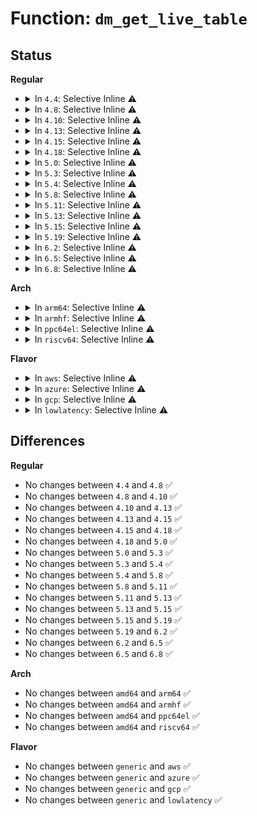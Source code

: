 # Function: <code>dm_get_live_table</code>

## Status
<b>Regular</b>
<ul>
<li>
<details>
<summary>In <code>4.4</code>: Selective Inline ⚠️</summary>

```c
struct dm_table *dm_get_live_table(struct mapped_device *md, int *srcu_idx);
```

**Collision:** Unique Global

**Inline:** Selective

**Transformation:** False

**Instances:**

```
In drivers/md/dm.c (ffffffff816a02d0)
Location: drivers/md/dm.c:738
Inline: True
Inline callers:
  - drivers/md/dm.c:dm_get_live_table_for_ioctl
  - drivers/md/dm.c:__dm_destroy
  - drivers/md/dm.c:dm_make_request
  - drivers/md/dm.c:dm_wq_work
  - drivers/md/dm.c:dm_prep_fn
  - drivers/md/dm.c:dm_request_fn
  - drivers/md/dm.c:dm_mq_queue_rq
Direct callers:
  - drivers/md/dm-ioctl.c:__hash_remove
  - drivers/md/dm-ioctl.c:dm_get_inactive_table
  - drivers/md/dm-ioctl.c:__dev_status
  - drivers/md/dm-ioctl.c:target_message
  - drivers/md/dm-ioctl.c:dev_rename
```
**Symbols:**

```
ffffffff816a3100-ffffffff816a3127: dm_get_live_table (STB_GLOBAL)
```
</details>
</li>
<li>
<details>
<summary>In <code>4.8</code>: Selective Inline ⚠️</summary>

```c
struct dm_table *dm_get_live_table(struct mapped_device *md, int *srcu_idx);
```

**Collision:** Unique Global

**Inline:** Selective

**Transformation:** False

**Instances:**

```
In drivers/md/dm.c (ffffffff817034f0)
Location: drivers/md/dm.c:572
Inline: True
Inline callers:
  - drivers/md/dm.c:dm_wq_work
  - drivers/md/dm.c:__dm_destroy
  - drivers/md/dm.c:dm_make_request
  - drivers/md/dm.c:dm_blk_direct_access
  - drivers/md/dm.c:dm_grab_bdev_for_ioctl
Direct callers:
  - drivers/md/dm-ioctl.c:target_message
  - drivers/md/dm-ioctl.c:dev_rename
  - drivers/md/dm-ioctl.c:__dev_status
  - drivers/md/dm-ioctl.c:dm_get_inactive_table
  - drivers/md/dm-ioctl.c:__hash_remove
  - drivers/md/dm-rq.c:dm_mq_queue_rq
  - drivers/md/dm-rq.c:dm_old_request_fn
  - drivers/md/dm-rq.c:dm_old_prep_fn
```
**Symbols:**

```
ffffffff81703970-ffffffff81703997: dm_get_live_table (STB_GLOBAL)
```
</details>
</li>
<li>
<details>
<summary>In <code>4.10</code>: Selective Inline ⚠️</summary>

```c
struct dm_table *dm_get_live_table(struct mapped_device *md, int *srcu_idx);
```

**Collision:** Unique Global

**Inline:** Selective

**Transformation:** False

**Instances:**

```
In drivers/md/dm.c (ffffffff817353b0)
Location: drivers/md/dm.c:572
Inline: True
Inline callers:
  - drivers/md/dm.c:dm_wq_work
  - drivers/md/dm.c:__dm_destroy
  - drivers/md/dm.c:dm_make_request
  - drivers/md/dm.c:dm_blk_direct_access
  - drivers/md/dm.c:dm_grab_bdev_for_ioctl
Direct callers:
  - drivers/md/dm-table.c:dm_table_complete
  - drivers/md/dm-ioctl.c:target_message
  - drivers/md/dm-ioctl.c:dev_rename
  - drivers/md/dm-ioctl.c:__dev_status
  - drivers/md/dm-ioctl.c:dm_get_inactive_table
  - drivers/md/dm-ioctl.c:__hash_remove
  - drivers/md/dm-rq.c:dm_mq_queue_rq
  - drivers/md/dm-rq.c:dm_old_request_fn
  - drivers/md/dm-rq.c:dm_old_prep_fn
```
**Symbols:**

```
ffffffff81735830-ffffffff81735857: dm_get_live_table (STB_GLOBAL)
```
</details>
</li>
<li>
<details>
<summary>In <code>4.13</code>: Selective Inline ⚠️</summary>

```c
struct dm_table *dm_get_live_table(struct mapped_device *md, int *srcu_idx);
```

**Collision:** Unique Global

**Inline:** Selective

**Transformation:** False

**Instances:**

```
In drivers/md/dm.c (ffffffff8174e5ec)
Location: drivers/md/dm.c:570
Inline: True
Inline callers:
  - drivers/md/dm.c:dm_wq_work
  - drivers/md/dm.c:__dm_destroy
  - drivers/md/dm.c:dm_make_request
  - drivers/md/dm.c:dm_dax_get_live_target
  - drivers/md/dm.c:dm_grab_bdev_for_ioctl
Direct callers:
  - drivers/md/dm-table.c:dm_table_complete
  - drivers/md/dm-ioctl.c:target_message
  - drivers/md/dm-ioctl.c:dev_rename
  - drivers/md/dm-ioctl.c:__dev_status
  - drivers/md/dm-ioctl.c:dm_get_inactive_table
  - drivers/md/dm-ioctl.c:__hash_remove
  - drivers/md/dm-rq.c:dm_mq_queue_rq
  - drivers/md/dm-rq.c:dm_old_request_fn
```
**Symbols:**

```
ffffffff8174ec30-ffffffff8174ec57: dm_get_live_table (STB_GLOBAL)
```
</details>
</li>
<li>
<details>
<summary>In <code>4.15</code>: Selective Inline ⚠️</summary>

```c
struct dm_table *dm_get_live_table(struct mapped_device *md, int *srcu_idx);
```

**Collision:** Unique Global

**Inline:** Selective

**Transformation:** False

**Instances:**

```
In drivers/md/dm.c (ffffffff817c05f6)
Location: drivers/md/dm.c:577
Inline: True
Inline callers:
  - drivers/md/dm.c:dm_wq_work
  - drivers/md/dm.c:__dm_destroy
  - drivers/md/dm.c:dm_make_request
  - drivers/md/dm.c:dm_dax_copy_from_iter
  - drivers/md/dm.c:dm_dax_direct_access
  - drivers/md/dm.c:dm_grab_bdev_for_ioctl
Direct callers:
  - drivers/md/dm-table.c:dm_table_complete
  - drivers/md/dm-ioctl.c:target_message
  - drivers/md/dm-ioctl.c:dev_rename
  - drivers/md/dm-ioctl.c:__dev_status
  - drivers/md/dm-ioctl.c:dm_get_inactive_table
  - drivers/md/dm-ioctl.c:__hash_remove
  - drivers/md/dm-rq.c:dm_mq_queue_rq
  - drivers/md/dm-rq.c:dm_old_request_fn
```
**Symbols:**

```
ffffffff817c0e70-ffffffff817c0e9b: dm_get_live_table (STB_GLOBAL)
```
</details>
</li>
<li>
<details>
<summary>In <code>4.18</code>: Selective Inline ⚠️</summary>

```c
struct dm_table *dm_get_live_table(struct mapped_device *md, int *srcu_idx);
```

**Collision:** Unique Global

**Inline:** Selective

**Transformation:** False

**Instances:**

```
In drivers/md/dm.c (ffffffff81808b7d)
Location: drivers/md/dm.c:669
Inline: True
Inline callers:
  - drivers/md/dm.c:dm_wq_work
  - drivers/md/dm.c:__dm_destroy
  - drivers/md/dm.c:dm_dax_get_live_target
  - drivers/md/dm.c:dm_prepare_ioctl
Direct callers:
  - drivers/md/dm-table.c:dm_table_complete
  - drivers/md/dm-ioctl.c:target_message
  - drivers/md/dm-ioctl.c:dev_rename
  - drivers/md/dm-ioctl.c:__dev_status
  - drivers/md/dm-ioctl.c:dm_get_inactive_table
  - drivers/md/dm-ioctl.c:__hash_remove
  - drivers/md/dm-rq.c:dm_mq_queue_rq
  - drivers/md/dm-rq.c:dm_old_request_fn
```
**Symbols:**

```
ffffffff81809590-ffffffff818095bb: dm_get_live_table (STB_GLOBAL)
```
</details>
</li>
<li>
<details>
<summary>In <code>5.0</code>: Selective Inline ⚠️</summary>

```c
struct dm_table *dm_get_live_table(struct mapped_device *md, int *srcu_idx);
```

**Collision:** Unique Global

**Inline:** Selective

**Transformation:** False

**Instances:**

```
In drivers/md/dm.c (ffffffff81834c4d)
Location: drivers/md/dm.c:724
Inline: True
Inline callers:
  - drivers/md/dm.c:dm_wq_work
  - drivers/md/dm.c:__dm_destroy
  - drivers/md/dm.c:dm_make_request
  - drivers/md/dm.c:dm_dax_get_live_target
  - drivers/md/dm.c:dm_prepare_ioctl
  - drivers/md/dm.c:dm_blk_report_zones
Direct callers:
  - drivers/md/dm-table.c:dm_table_complete
  - drivers/md/dm-ioctl.c:target_message
  - drivers/md/dm-ioctl.c:dev_rename
  - drivers/md/dm-ioctl.c:__dev_status
  - drivers/md/dm-ioctl.c:dm_get_inactive_table
  - drivers/md/dm-ioctl.c:__hash_remove
  - drivers/md/dm-rq.c:dm_mq_queue_rq
```
**Symbols:**

```
ffffffff818356a0-ffffffff818356cb: dm_get_live_table (STB_GLOBAL)
```
</details>
</li>
<li>
<details>
<summary>In <code>5.3</code>: Selective Inline ⚠️</summary>

```c
struct dm_table *dm_get_live_table(struct mapped_device *md, int *srcu_idx);
```

**Collision:** Unique Global

**Inline:** Selective

**Transformation:** False

**Instances:**

```
In drivers/md/dm.c (ffffffff818774bd)
Location: drivers/md/dm.c:704
Inline: True
Inline callers:
  - drivers/md/dm.c:dm_wq_work
  - drivers/md/dm.c:__dm_destroy
  - drivers/md/dm.c:dm_make_request
  - drivers/md/dm.c:dm_dax_supported
  - drivers/md/dm.c:dm_dax_get_live_target
  - drivers/md/dm.c:dm_prepare_ioctl
  - drivers/md/dm.c:dm_blk_report_zones
Direct callers:
  - drivers/md/dm-table.c:dm_table_complete
  - drivers/md/dm-ioctl.c:target_message
  - drivers/md/dm-ioctl.c:dev_rename
  - drivers/md/dm-ioctl.c:__dev_status
  - drivers/md/dm-ioctl.c:dm_get_inactive_table
  - drivers/md/dm-ioctl.c:__hash_remove
  - drivers/md/dm-rq.c:dm_mq_queue_rq
```
**Symbols:**

```
ffffffff81878500-ffffffff8187852b: dm_get_live_table (STB_GLOBAL)
```
</details>
</li>
<li>
<details>
<summary>In <code>5.4</code>: Selective Inline ⚠️</summary>

```c
struct dm_table *dm_get_live_table(struct mapped_device *md, int *srcu_idx);
```

**Collision:** Unique Global

**Inline:** Selective

**Transformation:** False

**Instances:**

```
In drivers/md/dm.c (ffffffff818a924d)
Location: drivers/md/dm.c:704
Inline: True
Inline callers:
  - drivers/md/dm.c:dm_wq_work
  - drivers/md/dm.c:__dm_destroy
  - drivers/md/dm.c:dm_make_request
  - drivers/md/dm.c:dm_dax_supported
  - drivers/md/dm.c:dm_dax_get_live_target
  - drivers/md/dm.c:dm_prepare_ioctl
  - drivers/md/dm.c:dm_blk_report_zones
Direct callers:
  - drivers/md/dm-table.c:dm_table_complete
  - drivers/md/dm-ioctl.c:target_message
  - drivers/md/dm-ioctl.c:dev_rename
  - drivers/md/dm-ioctl.c:__dev_status
  - drivers/md/dm-ioctl.c:dm_get_inactive_table
  - drivers/md/dm-ioctl.c:__hash_remove
  - drivers/md/dm-rq.c:dm_mq_queue_rq
```
**Symbols:**

```
ffffffff818aa340-ffffffff818aa36b: dm_get_live_table (STB_GLOBAL)
```
</details>
</li>
<li>
<details>
<summary>In <code>5.8</code>: Selective Inline ⚠️</summary>

```c
struct dm_table *dm_get_live_table(struct mapped_device *md, int *srcu_idx);
```

**Collision:** Unique Global

**Inline:** Selective

**Transformation:** False

**Instances:**

```
In drivers/md/dm.c (ffffffff8197987d)
Location: drivers/md/dm.c:717
Inline: True
Inline callers:
  - drivers/md/dm.c:dm_wq_work
  - drivers/md/dm.c:__dm_destroy
  - drivers/md/dm.c:dm_make_request
  - drivers/md/dm.c:dm_dax_zero_page_range
  - drivers/md/dm.c:dm_dax_copy_to_iter
  - drivers/md/dm.c:dm_dax_copy_from_iter
  - drivers/md/dm.c:dm_dax_supported
  - drivers/md/dm.c:dm_dax_direct_access
  - drivers/md/dm.c:dm_prepare_ioctl
  - drivers/md/dm.c:dm_blk_report_zones
Direct callers:
  - drivers/md/dm-table.c:dm_table_determine_type
  - drivers/md/dm-ioctl.c:target_message
  - drivers/md/dm-ioctl.c:table_status
  - drivers/md/dm-ioctl.c:table_status
  - drivers/md/dm-ioctl.c:table_deps
  - drivers/md/dm-ioctl.c:table_deps
  - drivers/md/dm-ioctl.c:dev_wait
  - drivers/md/dm-ioctl.c:dev_wait
  - drivers/md/dm-ioctl.c:__dev_status
  - drivers/md/dm-ioctl.c:__dev_status
  - drivers/md/dm-ioctl.c:dm_hash_rename
  - drivers/md/dm-ioctl.c:__hash_remove
  - drivers/md/dm-rq.c:dm_mq_queue_rq
```
**Symbols:**

```
ffffffff8197a7b0-ffffffff8197a7db: dm_get_live_table (STB_GLOBAL)
```
</details>
</li>
<li>
<details>
<summary>In <code>5.11</code>: Selective Inline ⚠️</summary>

```c
struct dm_table *dm_get_live_table(struct mapped_device *md, int *srcu_idx);
```

**Collision:** Unique Global

**Inline:** Selective

**Transformation:** False

**Instances:**

```
In drivers/md/dm.c (ffffffff8197e67e)
Location: drivers/md/dm.c:713
Inline: True
Inline callers:
  - drivers/md/dm.c:__dm_destroy
  - drivers/md/dm.c:dm_submit_bio
  - drivers/md/dm.c:dm_dax_zero_page_range
  - drivers/md/dm.c:dm_dax_copy_to_iter
  - drivers/md/dm.c:dm_dax_copy_from_iter
  - drivers/md/dm.c:dm_dax_supported
  - drivers/md/dm.c:dm_dax_direct_access
  - drivers/md/dm.c:dm_prepare_ioctl
  - drivers/md/dm.c:dm_blk_report_zones
Direct callers:
  - drivers/md/dm-table.c:dm_table_determine_type
  - drivers/md/dm-ioctl.c:target_message
  - drivers/md/dm-ioctl.c:table_status
  - drivers/md/dm-ioctl.c:table_status
  - drivers/md/dm-ioctl.c:table_deps
  - drivers/md/dm-ioctl.c:table_deps
  - drivers/md/dm-ioctl.c:dev_wait
  - drivers/md/dm-ioctl.c:dev_wait
  - drivers/md/dm-ioctl.c:__dev_status
  - drivers/md/dm-ioctl.c:__dev_status
  - drivers/md/dm-ioctl.c:dm_hash_rename
  - drivers/md/dm-ioctl.c:__hash_remove
  - drivers/md/dm-rq.c:dm_mq_queue_rq
```
**Symbols:**

```
ffffffff8197eff0-ffffffff8197f01b: dm_get_live_table (STB_GLOBAL)
```
</details>
</li>
<li>
<details>
<summary>In <code>5.13</code>: Selective Inline ⚠️</summary>

```c
struct dm_table *dm_get_live_table(struct mapped_device *md, int *srcu_idx);
```

**Collision:** Unique Global

**Inline:** Selective

**Transformation:** False

**Instances:**

```
In drivers/md/dm.c (ffffffff819624ce)
Location: drivers/md/dm.c:718
Inline: True
Inline callers:
  - drivers/md/dm.c:__dm_destroy
  - drivers/md/dm.c:dm_submit_bio
  - drivers/md/dm.c:dm_dax_zero_page_range
  - drivers/md/dm.c:dm_dax_copy_to_iter
  - drivers/md/dm.c:dm_dax_copy_from_iter
  - drivers/md/dm.c:dm_dax_supported
  - drivers/md/dm.c:dm_dax_direct_access
  - drivers/md/dm.c:dm_prepare_ioctl
  - drivers/md/dm.c:dm_blk_report_zones
Direct callers:
  - drivers/md/dm-table.c:dm_keyslot_evict
  - drivers/md/dm-table.c:dm_table_determine_type
  - drivers/md/dm-ioctl.c:target_message
  - drivers/md/dm-ioctl.c:table_status
  - drivers/md/dm-ioctl.c:table_status
  - drivers/md/dm-ioctl.c:table_deps
  - drivers/md/dm-ioctl.c:table_deps
  - drivers/md/dm-ioctl.c:dev_wait
  - drivers/md/dm-ioctl.c:dev_wait
  - drivers/md/dm-ioctl.c:__dev_status
  - drivers/md/dm-ioctl.c:__dev_status
  - drivers/md/dm-ioctl.c:dm_hash_rename
  - drivers/md/dm-ioctl.c:__hash_remove
  - drivers/md/dm-rq.c:dm_mq_queue_rq
```
**Symbols:**

```
ffffffff81962e40-ffffffff81962e6b: dm_get_live_table (STB_GLOBAL)
```
</details>
</li>
<li>
<details>
<summary>In <code>5.15</code>: Selective Inline ⚠️</summary>

```c
struct dm_table *dm_get_live_table(struct mapped_device *md, int *srcu_idx);
```

**Collision:** Unique Global

**Inline:** Selective

**Transformation:** False

**Instances:**

```
In drivers/md/dm.c (ffffffff81a09685)
Location: drivers/md/dm.c:598
Inline: True
Inline callers:
  - drivers/md/dm.c:__dm_destroy
  - drivers/md/dm.c:dm_submit_bio
  - drivers/md/dm.c:dm_dax_zero_page_range
  - drivers/md/dm.c:dm_dax_copy_to_iter
  - drivers/md/dm.c:dm_dax_copy_from_iter
  - drivers/md/dm.c:dm_dax_supported
  - drivers/md/dm.c:dm_dax_direct_access
  - drivers/md/dm.c:dm_prepare_ioctl
Direct callers:
  - drivers/md/dm-zone.c:dm_zone_map_bio_begin
  - drivers/md/dm-zone.c:dm_blk_report_zones
  - drivers/md/dm-table.c:dm_keyslot_evict
  - drivers/md/dm-table.c:dm_table_determine_type
  - drivers/md/dm-ioctl.c:target_message
  - drivers/md/dm-ioctl.c:table_status
  - drivers/md/dm-ioctl.c:table_status
  - drivers/md/dm-ioctl.c:table_deps
  - drivers/md/dm-ioctl.c:table_deps
  - drivers/md/dm-ioctl.c:dev_wait
  - drivers/md/dm-ioctl.c:dev_wait
  - drivers/md/dm-ioctl.c:__dev_status
  - drivers/md/dm-ioctl.c:__dev_status
  - drivers/md/dm-ioctl.c:dm_hash_rename
  - drivers/md/dm-ioctl.c:__hash_remove
  - drivers/md/dm-rq.c:dm_mq_queue_rq
```
**Symbols:**

```
ffffffff81a09e70-ffffffff81a09e9b: dm_get_live_table (STB_GLOBAL)
```
</details>
</li>
<li>
<details>
<summary>In <code>5.19</code>: Selective Inline ⚠️</summary>

```c
struct dm_table *dm_get_live_table(struct mapped_device *md, int *srcu_idx);
```

**Collision:** Unique Global

**Inline:** Selective

**Transformation:** False

**Instances:**

```
In drivers/md/dm.c (ffffffff81b71708)
Location: drivers/md/dm.c:682
Inline: True
Inline callers:
  - drivers/md/dm.c:__dm_destroy
  - drivers/md/dm.c:dm_submit_bio
  - drivers/md/dm.c:dm_dax_recovery_write
  - drivers/md/dm.c:dm_dax_zero_page_range
  - drivers/md/dm.c:dm_dax_direct_access
  - drivers/md/dm.c:dm_prepare_ioctl
Direct callers:
  - drivers/md/dm-zone.c:dm_zone_map_bio_begin
  - drivers/md/dm-zone.c:dm_blk_report_zones
  - drivers/md/dm-table.c:dm_keyslot_evict
  - drivers/md/dm-table.c:dm_table_determine_type
  - drivers/md/dm-ioctl.c:target_message
  - drivers/md/dm-ioctl.c:table_status
  - drivers/md/dm-ioctl.c:table_status
  - drivers/md/dm-ioctl.c:table_deps
  - drivers/md/dm-ioctl.c:table_deps
  - drivers/md/dm-ioctl.c:dev_wait
  - drivers/md/dm-ioctl.c:dev_wait
  - drivers/md/dm-ioctl.c:__dev_status
  - drivers/md/dm-ioctl.c:__dev_status
  - drivers/md/dm-ioctl.c:dm_hash_rename
  - drivers/md/dm-ioctl.c:__hash_remove
  - drivers/md/dm-rq.c:dm_mq_queue_rq
```
**Symbols:**

```
ffffffff81b732f0-ffffffff81b73323: dm_get_live_table (STB_GLOBAL)
```
</details>
</li>
<li>
<details>
<summary>In <code>6.2</code>: Selective Inline ⚠️</summary>

```c
struct dm_table *dm_get_live_table(struct mapped_device *md, int *srcu_idx);
```

**Collision:** Unique Global

**Inline:** Selective

**Transformation:** False

**Instances:**

```
In drivers/md/dm.c (ffffffff81d0e558)
Location: drivers/md/dm.c:676
Inline: True
Inline callers:
  - drivers/md/dm.c:__dm_destroy
  - drivers/md/dm.c:dm_submit_bio
  - drivers/md/dm.c:dm_dax_recovery_write
  - drivers/md/dm.c:dm_dax_zero_page_range
  - drivers/md/dm.c:dm_dax_direct_access
  - drivers/md/dm.c:dm_prepare_ioctl
Direct callers:
  - drivers/md/dm-zone.c:dm_zone_map_bio_begin
  - drivers/md/dm-zone.c:dm_blk_report_zones
  - drivers/md/dm-table.c:dm_keyslot_evict
  - drivers/md/dm-table.c:dm_table_determine_type
  - drivers/md/dm-ioctl.c:target_message
  - drivers/md/dm-ioctl.c:table_status
  - drivers/md/dm-ioctl.c:table_status
  - drivers/md/dm-ioctl.c:table_deps
  - drivers/md/dm-ioctl.c:table_deps
  - drivers/md/dm-ioctl.c:dev_wait
  - drivers/md/dm-ioctl.c:dev_wait
  - drivers/md/dm-ioctl.c:__dev_status
  - drivers/md/dm-ioctl.c:__dev_status
  - drivers/md/dm-ioctl.c:dm_hash_rename
  - drivers/md/dm-ioctl.c:__hash_remove
  - drivers/md/dm-rq.c:dm_mq_queue_rq
```
**Symbols:**

```
ffffffff81d0fe20-ffffffff81d0fe53: dm_get_live_table (STB_GLOBAL)
```
</details>
</li>
<li>
<details>
<summary>In <code>6.5</code>: Selective Inline ⚠️</summary>

```c
struct dm_table *dm_get_live_table(struct mapped_device *md, int *srcu_idx);
```

**Collision:** Unique Global

**Inline:** Selective

**Transformation:** False

**Instances:**

```
In drivers/md/dm.c (ffffffff81d77b58)
Location: drivers/md/dm.c:683
Inline: True
Inline callers:
  - drivers/md/dm.c:__dm_destroy
  - drivers/md/dm.c:dm_submit_bio
  - drivers/md/dm.c:dm_dax_recovery_write
  - drivers/md/dm.c:dm_dax_zero_page_range
  - drivers/md/dm.c:dm_dax_direct_access
  - drivers/md/dm.c:dm_prepare_ioctl
Direct callers:
  - drivers/md/dm-zone.c:dm_zone_map_bio_begin
  - drivers/md/dm-zone.c:dm_blk_report_zones
  - drivers/md/dm-table.c:dm_keyslot_evict
  - drivers/md/dm-table.c:dm_table_determine_type
  - drivers/md/dm-ioctl.c:target_message
  - drivers/md/dm-ioctl.c:table_status
  - drivers/md/dm-ioctl.c:table_status
  - drivers/md/dm-ioctl.c:__dev_status
  - drivers/md/dm-ioctl.c:__dev_status
  - drivers/md/dm-ioctl.c:dm_hash_rename
  - drivers/md/dm-ioctl.c:__hash_remove
  - drivers/md/dm-rq.c:dm_mq_queue_rq
```
**Symbols:**

```
ffffffff81d792a0-ffffffff81d792d3: dm_get_live_table (STB_GLOBAL)
```
</details>
</li>
<li>
<details>
<summary>In <code>6.8</code>: Selective Inline ⚠️</summary>

```c
struct dm_table *dm_get_live_table(struct mapped_device *md, int *srcu_idx);
```

**Collision:** Unique Global

**Inline:** Selective

**Transformation:** False

**Instances:**

```
In drivers/md/dm.c (ffffffff81e2ed88)
Location: drivers/md/dm.c:685
Inline: True
Inline callers:
  - drivers/md/dm.c:__dm_destroy
  - drivers/md/dm.c:dm_submit_bio
  - drivers/md/dm.c:dm_dax_recovery_write
  - drivers/md/dm.c:dm_dax_zero_page_range
  - drivers/md/dm.c:dm_dax_direct_access
  - drivers/md/dm.c:dm_prepare_ioctl
Direct callers:
  - drivers/md/dm-zone.c:dm_zone_map_bio_begin
  - drivers/md/dm-zone.c:dm_blk_report_zones
  - drivers/md/dm-table.c:dm_keyslot_evict
  - drivers/md/dm-table.c:dm_table_determine_type
  - drivers/md/dm-ioctl.c:target_message
  - drivers/md/dm-ioctl.c:table_status
  - drivers/md/dm-ioctl.c:table_status
  - drivers/md/dm-ioctl.c:__dev_status
  - drivers/md/dm-ioctl.c:__dev_status
  - drivers/md/dm-ioctl.c:dm_hash_rename
  - drivers/md/dm-ioctl.c:__hash_remove
  - drivers/md/dm-rq.c:dm_mq_queue_rq
```
**Symbols:**

```
ffffffff81e30410-ffffffff81e30443: dm_get_live_table (STB_GLOBAL)
```
</details>
</li>
</ul>
<b>Arch</b>
<ul>
<li>
<details>
<summary>In <code>arm64</code>: Selective Inline ⚠️</summary>

```c
struct dm_table *dm_get_live_table(struct mapped_device *md, int *srcu_idx);
```

**Collision:** Unique Global

**Inline:** Selective

**Transformation:** False

**Instances:**

```
In drivers/md/dm.c (ffff800010aff680)
Location: drivers/md/dm.c:704
Inline: True
Inline callers:
  - drivers/md/dm.c:dm_wq_work
  - drivers/md/dm.c:__dm_destroy
  - drivers/md/dm.c:dm_make_request
  - drivers/md/dm.c:dm_dax_supported
  - drivers/md/dm.c:dm_dax_get_live_target
  - drivers/md/dm.c:dm_prepare_ioctl
  - drivers/md/dm.c:dm_blk_report_zones
Direct callers:
  - drivers/md/dm-table.c:dm_table_complete
  - drivers/md/dm-ioctl.c:target_message
  - drivers/md/dm-ioctl.c:dev_rename
  - drivers/md/dm-ioctl.c:__dev_status
  - drivers/md/dm-ioctl.c:dm_get_inactive_table
  - drivers/md/dm-ioctl.c:__hash_remove
  - drivers/md/dm-rq.c:dm_mq_queue_rq
```
**Symbols:**

```
ffff800010b00218-ffff800010b00250: dm_get_live_table (STB_GLOBAL)
```
</details>
</li>
<li>
<details>
<summary>In <code>armhf</code>: Selective Inline ⚠️</summary>

```c
struct dm_table *dm_get_live_table(struct mapped_device *md, int *srcu_idx);
```

**Collision:** Unique Global

**Inline:** Selective

**Transformation:** False

**Instances:**

```
In drivers/md/dm.c (c0bdf638)
Location: drivers/md/dm.c:704
Inline: True
Inline callers:
  - drivers/md/dm.c:dm_wq_work
  - drivers/md/dm.c:__dm_destroy
  - drivers/md/dm.c:dm_make_request
  - drivers/md/dm.c:dm_prepare_ioctl
  - drivers/md/dm.c:dm_blk_report_zones
Direct callers:
  - drivers/md/dm-table.c:dm_table_complete
  - drivers/md/dm-ioctl.c:target_message
  - drivers/md/dm-ioctl.c:dev_rename
  - drivers/md/dm-ioctl.c:__dev_status
  - drivers/md/dm-ioctl.c:dm_get_live_or_inactive_table
  - drivers/md/dm-ioctl.c:dm_get_inactive_table
  - drivers/md/dm-ioctl.c:__hash_remove
  - drivers/md/dm-rq.c:dm_mq_queue_rq
```
**Symbols:**

```
c0bdfc70-c0bdfca0: dm_get_live_table (STB_GLOBAL)
```
</details>
</li>
<li>
<details>
<summary>In <code>ppc64el</code>: Selective Inline ⚠️</summary>

```c
struct dm_table *dm_get_live_table(struct mapped_device *md, int *srcu_idx);
```

**Collision:** Unique Global

**Inline:** Selective

**Transformation:** False

**Instances:**

```
In drivers/md/dm.c (c000000000bee498)
Location: drivers/md/dm.c:704
Inline: True
Inline callers:
  - drivers/md/dm.c:dm_wq_work
  - drivers/md/dm.c:__dm_destroy
  - drivers/md/dm.c:dm_make_request
  - drivers/md/dm.c:dm_dax_supported
  - drivers/md/dm.c:dm_dax_get_live_target
  - drivers/md/dm.c:dm_prepare_ioctl
  - drivers/md/dm.c:dm_blk_report_zones
Direct callers:
  - drivers/md/dm-table.c:dm_table_complete
  - drivers/md/dm-ioctl.c:target_message
  - drivers/md/dm-ioctl.c:dev_rename
  - drivers/md/dm-ioctl.c:__dev_status
  - drivers/md/dm-ioctl.c:dm_get_inactive_table
  - drivers/md/dm-ioctl.c:__hash_remove
  - drivers/md/dm-rq.c:dm_mq_queue_rq
```
**Symbols:**

```
c000000000bef5d0-c000000000bef628: dm_get_live_table (STB_GLOBAL)
```
</details>
</li>
<li>
<details>
<summary>In <code>riscv64</code>: Selective Inline ⚠️</summary>

```c
struct dm_table *dm_get_live_table(struct mapped_device *md, int *srcu_idx);
```

**Collision:** Unique Global

**Inline:** Selective

**Transformation:** False

**Instances:**

```
In drivers/md/dm.c (ffffffe0006ef612)
Location: drivers/md/dm.c:704
Inline: True
Inline callers:
  - drivers/md/dm.c:dm_wq_work
  - drivers/md/dm.c:__dm_destroy
  - drivers/md/dm.c:dm_make_request
  - drivers/md/dm.c:dm_dax_supported
  - drivers/md/dm.c:dm_dax_get_live_target
  - drivers/md/dm.c:dm_prepare_ioctl
  - drivers/md/dm.c:dm_blk_report_zones
Direct callers:
  - drivers/md/dm-table.c:dm_table_complete
  - drivers/md/dm-ioctl.c:target_message
  - drivers/md/dm-ioctl.c:dev_rename
  - drivers/md/dm-ioctl.c:__dev_status
  - drivers/md/dm-ioctl.c:dm_get_inactive_table
  - drivers/md/dm-ioctl.c:__hash_remove
  - drivers/md/dm-rq.c:dm_mq_queue_rq
```
**Symbols:**

```
ffffffe0006f079c-ffffffe0006f07d4: dm_get_live_table (STB_GLOBAL)
```
</details>
</li>
</ul>
<b>Flavor</b>
<ul>
<li>
<details>
<summary>In <code>aws</code>: Selective Inline ⚠️</summary>

```c
struct dm_table *dm_get_live_table(struct mapped_device *md, int *srcu_idx);
```

**Collision:** Unique Global

**Inline:** Selective

**Transformation:** False

**Instances:**

```
In drivers/md/dm.c (ffffffff8184f0cd)
Location: drivers/md/dm.c:704
Inline: True
Inline callers:
  - drivers/md/dm.c:dm_wq_work
  - drivers/md/dm.c:__dm_destroy
  - drivers/md/dm.c:dm_make_request
  - drivers/md/dm.c:dm_dax_supported
  - drivers/md/dm.c:dm_dax_get_live_target
  - drivers/md/dm.c:dm_prepare_ioctl
  - drivers/md/dm.c:dm_blk_report_zones
Direct callers:
  - drivers/md/dm-table.c:dm_table_complete
  - drivers/md/dm-ioctl.c:target_message
  - drivers/md/dm-ioctl.c:dev_rename
  - drivers/md/dm-ioctl.c:__dev_status
  - drivers/md/dm-ioctl.c:dm_get_inactive_table
  - drivers/md/dm-ioctl.c:__hash_remove
  - drivers/md/dm-rq.c:dm_mq_queue_rq
```
**Symbols:**

```
ffffffff818501c0-ffffffff818501eb: dm_get_live_table (STB_GLOBAL)
```
</details>
</li>
<li>
<details>
<summary>In <code>azure</code>: Selective Inline ⚠️</summary>

```c
struct dm_table *dm_get_live_table(struct mapped_device *md, int *srcu_idx);
```

**Collision:** Unique Global

**Inline:** Selective

**Transformation:** False

**Instances:**

```
In drivers/md/dm.c (ffffffff818166ed)
Location: drivers/md/dm.c:704
Inline: True
Inline callers:
  - drivers/md/dm.c:dm_wq_work
  - drivers/md/dm.c:__dm_destroy
  - drivers/md/dm.c:dm_make_request
  - drivers/md/dm.c:dm_dax_supported
  - drivers/md/dm.c:dm_dax_get_live_target
  - drivers/md/dm.c:dm_prepare_ioctl
  - drivers/md/dm.c:dm_blk_report_zones
Direct callers:
  - drivers/md/dm-table.c:dm_table_complete
  - drivers/md/dm-ioctl.c:target_message
  - drivers/md/dm-ioctl.c:dev_rename
  - drivers/md/dm-ioctl.c:__dev_status
  - drivers/md/dm-ioctl.c:dm_get_inactive_table
  - drivers/md/dm-ioctl.c:__hash_remove
  - drivers/md/dm-rq.c:dm_mq_queue_rq
```
**Symbols:**

```
ffffffff818177d0-ffffffff818177fb: dm_get_live_table (STB_GLOBAL)
```
</details>
</li>
<li>
<details>
<summary>In <code>gcp</code>: Selective Inline ⚠️</summary>

```c
struct dm_table *dm_get_live_table(struct mapped_device *md, int *srcu_idx);
```

**Collision:** Unique Global

**Inline:** Selective

**Transformation:** False

**Instances:**

```
In drivers/md/dm.c (ffffffff8189e6fd)
Location: drivers/md/dm.c:704
Inline: True
Inline callers:
  - drivers/md/dm.c:dm_wq_work
  - drivers/md/dm.c:__dm_destroy
  - drivers/md/dm.c:dm_make_request
  - drivers/md/dm.c:dm_dax_supported
  - drivers/md/dm.c:dm_dax_get_live_target
  - drivers/md/dm.c:dm_prepare_ioctl
  - drivers/md/dm.c:dm_blk_report_zones
Direct callers:
  - drivers/md/dm-table.c:dm_table_complete
  - drivers/md/dm-ioctl.c:target_message
  - drivers/md/dm-ioctl.c:dev_rename
  - drivers/md/dm-ioctl.c:__dev_status
  - drivers/md/dm-ioctl.c:dm_get_inactive_table
  - drivers/md/dm-ioctl.c:__hash_remove
  - drivers/md/dm-rq.c:dm_mq_queue_rq
```
**Symbols:**

```
ffffffff8189f7f0-ffffffff8189f81b: dm_get_live_table (STB_GLOBAL)
```
</details>
</li>
<li>
<details>
<summary>In <code>lowlatency</code>: Selective Inline ⚠️</summary>

```c
struct dm_table *dm_get_live_table(struct mapped_device *md, int *srcu_idx);
```

**Collision:** Unique Global

**Inline:** Selective

**Transformation:** False

**Instances:**

```
In drivers/md/dm.c (ffffffff818bb02d)
Location: drivers/md/dm.c:704
Inline: True
Inline callers:
  - drivers/md/dm.c:dm_wq_work
  - drivers/md/dm.c:__dm_destroy
  - drivers/md/dm.c:dm_make_request
  - drivers/md/dm.c:dm_dax_supported
  - drivers/md/dm.c:dm_dax_get_live_target
  - drivers/md/dm.c:dm_prepare_ioctl
  - drivers/md/dm.c:dm_blk_report_zones
Direct callers:
  - drivers/md/dm-table.c:dm_table_complete
  - drivers/md/dm-ioctl.c:target_message
  - drivers/md/dm-ioctl.c:dev_rename
  - drivers/md/dm-ioctl.c:__dev_status
  - drivers/md/dm-ioctl.c:dm_get_inactive_table
  - drivers/md/dm-ioctl.c:__hash_remove
  - drivers/md/dm-rq.c:dm_mq_queue_rq
```
**Symbols:**

```
ffffffff818bba50-ffffffff818bba7b: dm_get_live_table (STB_GLOBAL)
```
</details>
</li>
</ul>

## Differences
<b>Regular</b>
<ul>
<li>
No changes between <code>4.4</code> and <code>4.8</code> ✅
</li>
<li>
No changes between <code>4.8</code> and <code>4.10</code> ✅
</li>
<li>
No changes between <code>4.10</code> and <code>4.13</code> ✅
</li>
<li>
No changes between <code>4.13</code> and <code>4.15</code> ✅
</li>
<li>
No changes between <code>4.15</code> and <code>4.18</code> ✅
</li>
<li>
No changes between <code>4.18</code> and <code>5.0</code> ✅
</li>
<li>
No changes between <code>5.0</code> and <code>5.3</code> ✅
</li>
<li>
No changes between <code>5.3</code> and <code>5.4</code> ✅
</li>
<li>
No changes between <code>5.4</code> and <code>5.8</code> ✅
</li>
<li>
No changes between <code>5.8</code> and <code>5.11</code> ✅
</li>
<li>
No changes between <code>5.11</code> and <code>5.13</code> ✅
</li>
<li>
No changes between <code>5.13</code> and <code>5.15</code> ✅
</li>
<li>
No changes between <code>5.15</code> and <code>5.19</code> ✅
</li>
<li>
No changes between <code>5.19</code> and <code>6.2</code> ✅
</li>
<li>
No changes between <code>6.2</code> and <code>6.5</code> ✅
</li>
<li>
No changes between <code>6.5</code> and <code>6.8</code> ✅
</li>
</ul>
<b>Arch</b>
<ul>
<li>
No changes between <code>amd64</code> and <code>arm64</code> ✅
</li>
<li>
No changes between <code>amd64</code> and <code>armhf</code> ✅
</li>
<li>
No changes between <code>amd64</code> and <code>ppc64el</code> ✅
</li>
<li>
No changes between <code>amd64</code> and <code>riscv64</code> ✅
</li>
</ul>
<b>Flavor</b>
<ul>
<li>
No changes between <code>generic</code> and <code>aws</code> ✅
</li>
<li>
No changes between <code>generic</code> and <code>azure</code> ✅
</li>
<li>
No changes between <code>generic</code> and <code>gcp</code> ✅
</li>
<li>
No changes between <code>generic</code> and <code>lowlatency</code> ✅
</li>
</ul>
